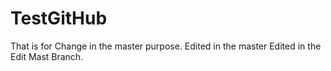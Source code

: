 # TestGitHub
That is for Change in the master  purpose.
Edited in the master
Edited in the Edit Mast Branch.
